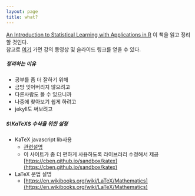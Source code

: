 ```yaml
---
layout: page
title: what?
---
```


[An Introduction to Statistical Learning with Applications in R](http://www-bcf.usc.edu/~gareth/ISL/) 이 책을 읽고 정리할 것인다.  
참고로 [여기](http://www.r-bloggers.com/in-depth-introduction-to-machine-learning-in-15-hours-of-expert-videos/) 가면 강의 동영상 및 슬라이드 링크를 얻을 수 있다.  

##### 정리하는 이유  
- 공부를 좀 더 잘하기 위해  
- 금방 잊어버리지 않으려고  
- 다른사람도 볼 수 있으니까  
- 나중에 찾아보기 쉽게 하려고  
- jekyll도 써보려고

##### $\KaTeX$ 수식을 위한 설정
- KaTeX javascript lib사용
  - [관련설명](http://willdrevo.com/latex-equation-rendering-in-javascript-with-jekyll-and-katex/)
  - 이 사이트가 좀 더 편하게 사용하도록 라이브러리 수정해서 제공 [https://cben.github.io/sandbox/katex](https://cben.github.io/sandbox/katex)
- LaTeX 문법 설명
  - [https://en.wikibooks.org/wiki/LaTeX/Mathematics](https://en.wikibooks.org/wiki/LaTeX/Mathematics)